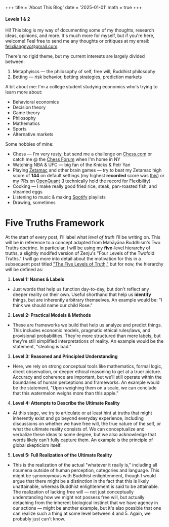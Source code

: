 +++
title = 'About This Blog'
date = '2025-01-01'
math = true
+++
#### Levels 1 & 2

Hi! This blog is my way of documenting some of my thoughts, research ideas, opinions, and more. It's much more for myself, but if you're here, welcome! Feel free to send me any thoughts or critiques at my email: felixliangnyc@gmail.com.

There's no rigid theme, but my current interests are largely divided between:
1. Metaphyiscs &mdash; the philosophy of self, free will, Buddhist philosophy
2. Betting &mdash; risk behavior, betting strategies, prediction markets

A bit about me: I'm a college student studying economics who's trying to learn more about:
- Behavioral economics
- Decision theory
- Game theory
- Philosophy
- Mathematics
- Sports
- Alternative markets

Some hobbies of mine:
- Chess &mdash; I'm very rusty, but send me a challenge on [Chess.com](https://www.chess.com/member/salcastuchiano) or catch me @ the [Chess Forum](https://www.chessforum.com/) when I'm home in NY
- Watching NBA & UFC &mdash; big fan of the Knicks & Petr Yan
- Playing [Zetamac](https://arithmetic.zetamac.com/) and other brain games &mdash; try to beat my Zetamac high score of **144** on default settings (my highest **recorded** score was [this](https://youtube.com/shorts/MTKPN-nnpSw?si=8bV_O5dnGV-WqTAy)) or my PRs on [OpenQuant](https://openquant.co/math-game) (I technically hold the record for Flexibility)
- Cooking &mdash; I make really good fried rice, steak, pan-roasted fish, and steamed eggs
- Listening to music & making [Spotify](https://open.spotify.com/user/ow6ad6boduguylrvmmq94t63d?si=75bac8c432a840d6) playlists
- Drawing, sometimes

# Five Truths Framework
At the start of every post, I'll label what *level of truth* I'll be writing on. This will be in reference to a concept adapted from Mahāyāna Buddhism's Two Truths doctrine. In particular, I will be using my **five**-level hierarchy of truths, a slightly modifed version of Zenju's "Four Levels of the Twofold Truths." I will go more into detail about the motivation for this in a subsequent post titled ["The Five Levels of Truth,"](https://maliknyc.github.io/karmagambler.github.io/posts/post-7/) but for now, the hierarchy will be defined as:
1. **Level 1: Names & Labels**
- Just words that help us function day-to-day, but don't reflect any deeper reality on their own. Useful shorthand that help us **identify** things, but are inherently arbitrary themselves. An example would be: "I think we should name our child Rose."
2. **Level 2: Practical Models & Methods**
- These are frameworks we build that help us analyze and predict things. This includes economic models, pragmatic ethical rules/laws, and provisional probabilities. They're more structured than mere labels, but they're still simplified interpretations of reality. An example would be the statement, "stealing is bad."
3. **Level 3: Reasoned and Principled Understanding**
- Here, we rely on strong conceptual tools like mathematics, formal logic, direct observation, or deeper ethical reasoning to get at a truer picture. Accuracy and coherence are important, but we'll still operate within the boundaries of human perceptions and frameworks. An example would be the statement, "Upon weighing them on a scale, we can conclude that this watermelon weighs more than this apple."
4. **Level 4: Attempts to Describe the Ultimate Reality**
- At this stage, we try to articulate or at least hint at truths that might inherently exist and go beyond everyday experience, including discussions on whether we have free will, the true nature of the self, or what the ultimate reality consists of. We can conceptualize and verbalize these ideas to some degree, but we also acknowledge that words likely can't fully capture them. An example is the principle of global skepticism itself.
5. **Level 5: Full Realization of the Ultimate Reality**
- This is the realization of the actual "whatever it really is," including all noumena outside of human perception, categories and language. This might be synonoymous with Buddhist enlightenment, though I would argue that there might be a distinction in the fact that this is likely unattainable, whereas Buddhist enlightenment is said to be attainable. The realization of lacking free will &mdash; not just conceptually understanding how we might not possess free will, but actually detaching from the inherent biological instinct that we have agency in our actions &mdash; might be another example, but it's also possible that one can realize such a thing at some level between 4 and 5. Again, we probably just can't know. 

